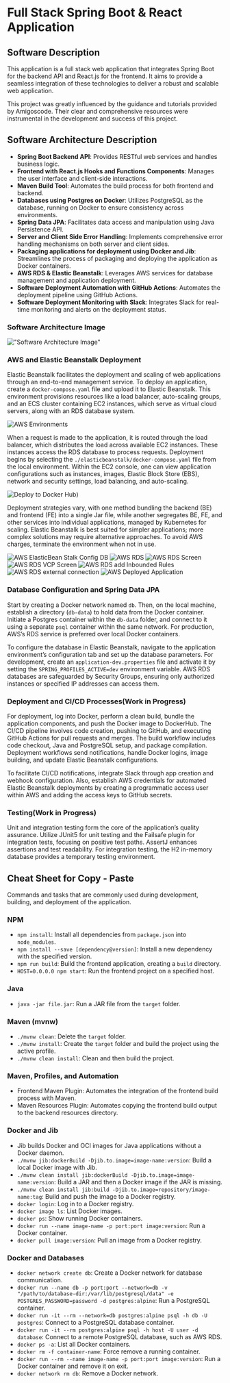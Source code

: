 
# Full Stack Spring Boot & React Application

## Software Description

This application is a full stack web application that integrates Spring Boot for the backend API and React.js for the frontend. It aims to provide a seamless integration of these technologies to deliver a robust and scalable web application.

This project was greatly influenced by the guidance and tutorials provided by Amigoscode. Their clear and comprehensive resources were instrumental in the development and success of this project.

## Software Architecture Description

-   **Spring Boot Backend API**: Provides RESTful web services and handles business logic.
-   **Frontend with React.js Hooks and Functions Components**: Manages the user interface and client-side interactions.
-   **Maven Build Tool**: Automates the build process for both frontend and backend.
-   **Databases using Postgres on Docker**: Utilizes PostgreSQL as the database, running on Docker to ensure consistency across environments.
-   **Spring Data JPA**: Facilitates data access and manipulation using Java Persistence API.
-   **Server and Client Side Error Handling**: Implements comprehensive error handling mechanisms on both server and client sides.
-   **Packaging applications for deployment using Docker and Jib**: Streamlines the process of packaging and deploying the application as Docker containers.
-   **AWS RDS & Elastic Beanstalk**: Leverages AWS services for database management and application deployment.
-   **Software Deployment Automation with GitHub Actions**: Automates the deployment pipeline using GitHub Actions.
-   **Software Deployment Monitoring with Slack**: Integrates Slack for real-time monitoring and alerts on the deployment status.

### Software Architecture Image

!["Software Architecture Image"](./resources/architecture.jpg)

### AWS and Elastic Beanstalk Deployment

Elastic Beanstalk facilitates the deployment and scaling of web applications through an end-to-end management service. To deploy an application, create a `docker-compose.yaml` file and upload it to Elastic Beanstalk. This environment provisions resources like a load balancer, auto-scaling groups, and an ECS cluster containing EC2 instances, which serve as virtual cloud servers, along with an RDS database system.

![AWS Environments](./resources/aws-environments.png)

When a request is made to the application, it is routed through the load balancer, which distributes the load across available EC2 instances. These instances access the RDS database to process requests. Deployment begins by selecting the `./elasticbeanstalk/docker-compose.yaml` file from the local environment. Within the EC2 console, one can view application configurations such as instances, images, Elastic Block Store (EBS), network and security settings, load balancing, and auto-scaling.

![Deploy to Docker Hub](./resources/deploy-to-dockerhub.png))

Deployment strategies vary, with one method bundling the backend (BE) and frontend (FE) into a single Jar file, while another segregates BE, FE, and other services into individual applications, managed by Kubernetes for scaling. Elastic Beanstalk is best suited for simpler applications; more complex solutions may require alternative approaches. To avoid AWS charges, terminate the environment when not in use.

![AWS ElasticBean Stalk Config DB](./resources/aws-configure-database.png)
![AWS RDS](./resources/aws-rds.png)
![AWS RDS Screen](./resources/aws-rds-screen.png)
![AWS RDS VCP Screen](./resources/aws-rds-vcp-screen.png)
![AWS RDS add Inbounded Rules](./resources/aws-rds-add-inbounded-rules.png)
![AWS RDS external connection](./resources/aws-rds-external-connection.png)
![AWS Deployed Application](./resources/aws-deployed-application.png)

### Database Configuration and Spring Data JPA

Start by creating a Docker network named `db`. Then, on the local machine, establish a directory (`db-data`) to hold data from the Docker container. Initiate a Postgres container within the `db-data` folder, and connect to it using a separate `psql` container within the same network. For production, AWS’s RDS service is preferred over local Docker containers.

To configure the database in Elastic Beanstalk, navigate to the application environment’s configuration tab and set up the database parameters. For development, create an `application-dev.properties` file and activate it by setting the `SPRING_PROFILES_ACTIVE=dev` environment variable. AWS RDS databases are safeguarded by Security Groups, ensuring only authorized instances or specified IP addresses can access them.

### Deployment and CI/CD Processes(Work  in Progress)

For deployment, log into Docker, perform a clean build, bundle the application components, and push the Docker image to DockerHub. The CI/CD pipeline involves code creation, pushing to GitHub, and executing GitHub Actions for pull requests and merges. The build workflow includes code checkout, Java and PostgreSQL setup, and package compilation. Deployment workflows send notifications, handle Docker logins, image building, and update Elastic Beanstalk configurations.

To facilitate CI/CD notifications, integrate Slack through app creation and webhook configuration. Also, establish AWS credentials for automated Elastic Beanstalk deployments by creating a programmatic access user within AWS and adding the access keys to GitHub secrets.

### Testing(Work  in Progress)

Unit and integration testing form the core of the application’s quality assurance. Utilize JUnit5 for unit testing and the Failsafe plugin for integration tests, focusing on positive test paths. AssertJ enhances assertions and test readability. For integration testing, the H2 in-memory database provides a temporary testing environment.

## Cheat Sheet for Copy - Paste

Commands and tasks that are commonly used during development, building, and deployment of the application.


### NPM

-   `npm install`: Install all dependencies from `package.json` into `node_modules`.
-   `npm install --save [dependency@version]`: Install a new dependency with the specified version.
-   `npm run build`: Build the frontend application, creating a `build` directory.
-   `HOST=0.0.0.0 npm start`: Run the frontend project on a specified host.

### Java

-   `java -jar file.jar`: Run a JAR file from the `target` folder.

### Maven (mvnw)

-   `./mvnw clean`: Delete the `target` folder.
-   `./mvnw install`: Create the `target` folder and build the project using the active profile.
-   `./mvnw clean install`: Clean and then build the project.

### Maven, Profiles, and Automation

-   Frontend Maven Plugin: Automates the integration of the frontend build process with Maven.
-   Maven Resources Plugin: Automates copying the frontend build output to the backend resources directory.

### Docker and Jib

-   Jib builds Docker and OCI images for Java applications without a Docker daemon.
-   `./mvnw jib:dockerBuild -Djib.to.image=image-name:version`: Build a local Docker image with Jib.
-   `./mvnw clean install jib:dockerBuild -Djib.to.image=image-name:version`: Build a JAR and then a Docker image if the JAR is missing.
-   `./mvnw clean install jib:build -Djib.to.image=repository/image-name:tag`: Build and push the image to a Docker registry.
-   `docker login`: Log in to a Docker registry.
-   `docker image ls`: List Docker images.
-   `docker ps`: Show running Docker containers.
-   `docker run --name image-name -p port:port image:version`: Run a Docker container.
-   `docker pull image:version`: Pull an image from a Docker registry.

### Docker and Databases

-   `docker network create db`: Create a Docker network for database communication.
-   `docker run --name db -p port:port --network=db -v "/path/to/database-dir:/var/lib/postgresql/data" -e POSTGRES_PASSWORD=password -d postgres:alpine`: Run a PostgreSQL container.
-   `docker run -it --rm --network=db postgres:alpine psql -h db -U postgres`: Connect to a PostgreSQL database container.
-   `docker run -it --rm postgres:alpine psql -h host -U user -d database`: Connect to a remote PostgreSQL database, such as AWS RDS.
-   `docker ps -a`: List all Docker containers.
-   `docker rm -f container-name`: Force remove a running container.
-   `docker run --rm --name image-name -p port:port image:version`: Run a Docker container and remove it on exit.
-   `docker network rm db`: Remove a Docker network.
